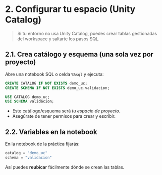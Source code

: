 # 2. Configurar tu espacio (Unity Catalog)

> Si tu entorno no usa Unity Catalog, puedes crear tablas gestionadas del workspace y saltarte los pasos SQL.

## 2.1. Crea catálogo y esquema (una sola vez por proyecto)
Abre una notebook SQL o celda `%%sql` y ejecuta:

```sql
CREATE CATALOG IF NOT EXISTS demo_uc;
CREATE SCHEMA IF NOT EXISTS demo_uc.validacion;

USE CATALOG demo_uc;
USE SCHEMA validacion;
```

- Este catálogo/esquema será *tu espacio de proyecto*.
- Asegúrate de tener permisos para crear y escribir.

## 2.2. Variables en la notebook
En la notebook de la práctica fijarás:
```python
catalog = "demo_uc"
schema = "validacion"
```
Así puedes **reubicar** fácilmente dónde se crean las tablas.
